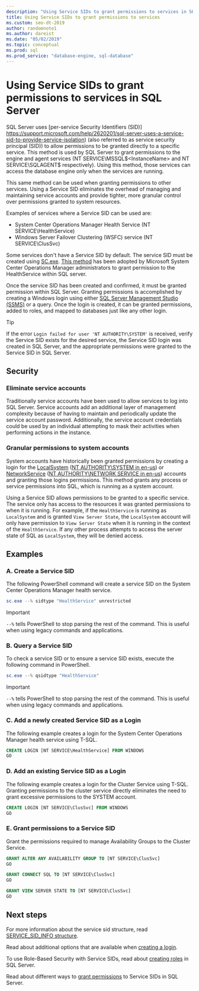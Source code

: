 ```yaml
---
description: "Using Service SIDs to grant permissions to services in SQL Server"
title: Using Service SIDs to grant permissions to services
ms.custom: seo-dt-2019
author: randomnote1
ms.author: dareist
ms.date: "05/02/2019"
ms.topic: conceptual
ms.prod: sql
ms.prod_service: "database-engine, sql-database"
---
```


# Using Service SIDs to grant permissions to services in SQL Server

SQL Server uses [per-service Security Identifiers (SID)] https://support.microsoft.com/help/2620201/sql-server-uses-a-service-sid-to-provide-service-isolation) (also referred to as service security principal (SID)) to allow permissions to be granted directly to a specific service. This method is used by SQL Server to grant permissions to the engine and agent services (NT SERVICE\MSSQL$<InstanceName> and NT SERVICE\SQLAGENT$<InstanceName> respectively). Using this method, those services can access the database engine only when the services are running.

This same method can be used when granting permissions to other services. Using a Service SID eliminates the overhead of managing and maintaining service accounts and provide tighter, more granular control over permissions granted to system resources.

Examples of services where a Service SID can be used are:

- System Center Operations Manager Health Service (NT SERVICE\HealthService)
- Windows Server Failover Clustering (WSFC) service (NT SERVICE\ClusSvc)

Some services don't have a Service SID by default. The service SID must be created using [SC.exe](/windows/desktop/services/configuring-a-service-using-sc). [This method](https://kevinholman.com/2016/08/25/sql-mp-run-as-accounts-no-longer-required/) has been adopted by Microsoft System Center Operations Manager administrators to grant permission to the HealthService within SQL server.

Once the service SID has been created and confirmed, it must be granted permission within SQL Server. Granting permissions is accomplished by creating a Windows login using either [SQL Server Management Studio (SSMS)](/sql/ssms/download-sql-server-management-studio-ssms) or a query. Once the login is created, it can be granted permissions, added to roles, and mapped to databases just like any other login.

> [!TIP]
> If the error `Login failed for user 'NT AUTHORITY\SYSTEM'` is received, verify the Service SID exists for the desired service, the Service SID login was created in SQL Server, and the appropriate permissions were granted to the Service SID in SQL Server.

## Security

### Eliminate service accounts

Traditionally service accounts have been used to allow services to log into SQL Server. Service accounts add an additional layer of management complexity because of having to maintain and periodically update the service account password. Additionally, the service account credentials could be used by an individual attempting to mask their activities when performing actions in the instance.

### Granular permissions to system accounts

System accounts have historically been granted permissions by creating a login for the [LocalSystem](https://msdn.microsoft.com/library/windows/desktop/ms684190) ([NT AUTHORITY\SYSTEM in en-us](/sql/database-engine/configure-windows/configure-windows-service-accounts-and-permissions#Localized_service_names)) or [NetworkService](/windows/desktop/Services/networkservice-account) ([NT AUTHORITY\NETWORK SERVICE in en-us](/sql/database-engine/configure-windows/configure-windows-service-accounts-and-permissions?#Localized_service_names)) accounts and granting those logins permissions. This method grants any process or service permissions into SQL, which is running as a system account.

Using a Service SID allows permissions to be granted to a specific service. The service only has access to the resources it was granted permissions to when it is running. For example, if the `HealthService` is running as `LocalSystem` and is granted `View Server State`, the `LocalSystem` account will only have permission to `View Server State` when it is running in the context of the `HealthService`. If any other process attempts to access the server state of SQL as `LocalSystem`, they will be denied access.

## Examples

### A. Create a Service SID

The following PowerShell command will create a service SID on the System Center Operations Manager health service.

```PowerShell
sc.exe --% sidtype "HealthService" unrestricted
```

> [!IMPORTANT]
> `--%` tells PowerShell to stop parsing the rest of the command. This is useful when using legacy commands and applications.

### B. Query a Service SID

To check a service SID or to ensure a service SID exists, execute the following command in PowerShell.

```PowerShell
sc.exe --% qsidtype "HealthService"
```

> [!IMPORTANT]
> `--%` tells PowerShell to stop parsing the rest of the command. This is useful when using legacy commands and applications.

### C. Add a newly created Service SID as a Login

The following example creates a login for the System Center Operations Manager health service using T-SQL.

```SQL
CREATE LOGIN [NT SERVICE\HealthService] FROM WINDOWS
GO
```

### D. Add an existing Service SID as a Login

The following example creates a login for the Cluster Service using T-SQL. Granting permissions to the cluster service directly eliminates the need to grant excessive permissions to the SYSTEM account.

```SQL
CREATE LOGIN [NT SERVICE\ClusSvc] FROM WINDOWS
GO
```

### E. Grant permissions to a Service SID

Grant the permissions required to manage Availability Groups to the Cluster Service.

```SQL
GRANT ALTER ANY AVAILABILITY GROUP TO [NT SERVICE\ClusSvc]
GO

GRANT CONNECT SQL TO [NT SERVICE\ClusSvc]
GO

GRANT VIEW SERVER STATE TO [NT SERVICE\ClusSvc]
GO
```

## Next steps

For more information about the service sid structure, read [SERVICE_SID_INFO structure](/windows/win32/api/winsvc/ns-winsvc-service_sid_info).

Read about additional options that are available when [creating a login](/sql/t-sql/statements/create-login-transact-sql).

To use Role-Based Security with Service SIDs, read about [creating roles](/sql/t-sql/statements/create-role-transact-sql) in SQL Server.

Read about different ways to [grant permissions](/sql/t-sql/statements/grant-transact-sql) to Service SIDs in SQL Server.
